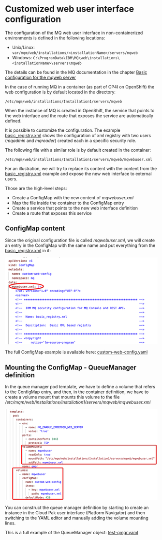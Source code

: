
# Customized web user interface configuration


The configuration of the MQ web user interface in non-containerized environments is defined in the following locations:
- Unix/Linux: `var/mqm/web/installations/<installationName>/servers/mqweb`
- Windows: `C:\ProgramData\IBM\MQ\web\installations\<installationName>\servers\mqweb`

The details can be found in the MQ documentation in the chapter [Basic configuration for the mqweb server](https://www.ibm.com/docs/en/ibm-mq/9.3?topic=api-basic-configuration-mqweb-server)

In the case of running MQ in a container (as part of CP4I on OpenShift) the web configuration is by default located in the directory:
```
/etc/mqm/web/installations/Installation1/servers/mqweb
```
When the instance of MQ is created in OpenShift, the service that points to the web interface and the route that exposes the service are automatically defined.

It is possible to customize the configuration. The example [basic_registry.xml](example/basic_registry.xml) shows the configuration of xml registry with two users (*mqadmin* and *mqreader*) created each in a specific security role.

The following file with a similar role is by default created in the container:
```
/etc/mqm/web/installations/Installation1/servers/mqweb/mqwebuser.xml
```

For an illustration, we will try to replace its content with the content from the [basic_registry.xml](example/basic_registry.xml) example and expose the new web interface to external users.

Those are the high-level steps:
- Create a ConfigMap with the new content of *mqwebuser.xml*
- Map the file inside the container to the ConfigMap entry
- Create a service that points to the new web interface definition
- Create a route that exposes this service

## ConfigMap content

Since the original configuration file is called *mqwebuser.xml*, we will create an entry in the ConfigMap with the same name and put everything from the [basic_registry.xml](example/basic_registry.xml) in it:

<img width="650" src="images/Snip20221220_9.png">

The full ConfigMap example is available here: [custom-web-config.yaml](example/custom-web-config.yaml)


## Mounting the ConfigMap - QueueManager definition

In the queue manager pod template, we have to define a volume that refers to the ConfigMap entry, and then, in the container definition, we have to create a volume mount that mounts this volume to the file */etc/mqm/web/installations/Installation1/servers/mqweb/mqwebuser.xml* 

<img width="650" src="images/Snip20221220_10.png">

You can construct the queue manager definition by starting to create an instance in the Cloud Pak user interface (Platform Navigator) and then switching to the YAML editor and manually adding the volume mounting lines. 

This is a full example of the QueueManager object: [test-qmgr.yaml](example/test-qmgr.yaml)




























